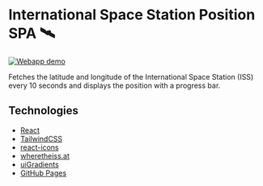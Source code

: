 # International Space Station Position SPA 🛰

[![Webapp demo](demo.gif)](https://rzmk.github.io/iss-position-spa)

Fetches the latitude and longitude of the International Space Station (ISS) every 10 seconds and displays the position with a progress bar.

## Technologies

-   [React](https://reactjs.org/)
-   [TailwindCSS](https://tailwindcss.com/)
-   [react-icons](https://github.com/react-icons/react-icons)
-   [wheretheiss.at](https://wheretheiss.at)
-   [uiGradients](https://uigradients.com/#VisionsofGrandeur)
-   [GitHub Pages](https://pages.github.com/)
